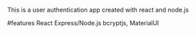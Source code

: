This is a user authentication app created with react and node.js

#features
React
Express/Node.js
bcryptjs,
MaterialUI